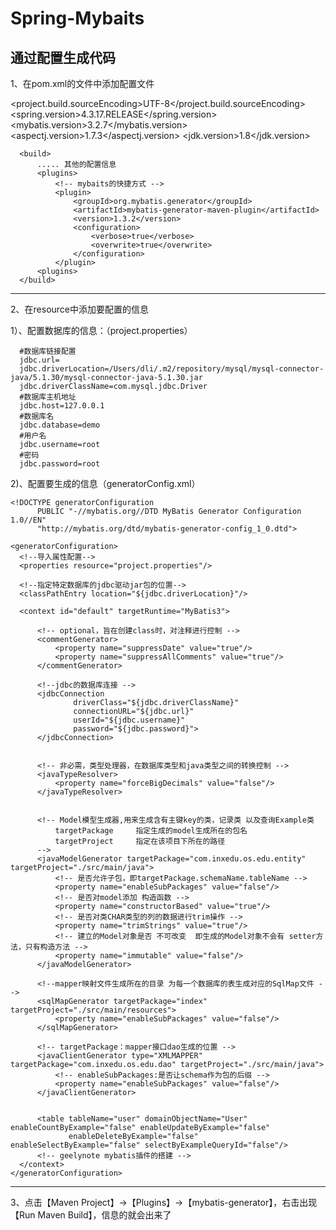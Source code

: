 # Spring-Mybaits
通过配置生成代码
------------------------------------------------------------------------------------------------------------------------

1、在pom.xml的文件中添加配置文件

  <project xmlns="http://maven.apache.org/POM/4.0.0" xmlns:xsi="http://www.w3.org/2001/XMLSchema-instance"
           xsi:schemaLocation="http://maven.apache.org/POM/4.0.0 http://maven.apache.org/xsd/maven-4.0.0.xsd">
      <properties>
          <project.build.sourceEncoding>UTF-8</project.build.sourceEncoding>
          <spring.version>4.3.17.RELEASE</spring.version>
          <mybatis.version>3.2.7</mybatis.version>
          <aspectj.version>1.7.3</aspectj.version>
          <jdk.version>1.8</jdk.version>
      </properties>

      <build>
          ..... 其他的配置信息
          <plugins>
              <!-- mybaits的快捷方式 -->
              <plugin>
                  <groupId>org.mybatis.generator</groupId>
                  <artifactId>mybatis-generator-maven-plugin</artifactId>
                  <version>1.3.2</version>
                  <configuration>
                      <verbose>true</verbose>
                      <overwrite>true</overwrite>
                  </configuration>
              </plugin>
          <plugins>
      </build>
  </project>
  
------------------------------------------------------------------------------------------------------------------------

2、在resource中添加要配置的信息

 1）、配置数据库的信息：（project.properties）
           
      #数据库链接配置
      jdbc.url=
      jdbc.driverLocation=/Users/dli/.m2/repository/mysql/mysql-connector-java/5.1.30/mysql-connector-java-5.1.30.jar
      jdbc.driverClassName=com.mysql.jdbc.Driver
      #数据库主机地址
      jdbc.host=127.0.0.1
      #数据库名
      jdbc.database=demo
      #用户名
      jdbc.username=root
      #密码
      jdbc.password=root
  
 2)、配置要生成的信息（generatorConfig.xml）
  <?xml version="1.0" encoding="UTF-8"?>
    <!DOCTYPE generatorConfiguration
          PUBLIC "-//mybatis.org//DTD MyBatis Generator Configuration 1.0//EN"
          "http://mybatis.org/dtd/mybatis-generator-config_1_0.dtd">

    <generatorConfiguration>
      <!--导入属性配置-->
      <properties resource="project.properties"/>

      <!--指定特定数据库的jdbc驱动jar包的位置-->
      <classPathEntry location="${jdbc.driverLocation}"/>

      <context id="default" targetRuntime="MyBatis3">

          <!-- optional，旨在创建class时，对注释进行控制 -->
          <commentGenerator>
              <property name="suppressDate" value="true"/>
              <property name="suppressAllComments" value="true"/>
          </commentGenerator>

          <!--jdbc的数据库连接 -->
          <jdbcConnection
                  driverClass="${jdbc.driverClassName}"
                  connectionURL="${jdbc.url}"
                  userId="${jdbc.username}"
                  password="${jdbc.password}">
          </jdbcConnection>


          <!-- 非必需，类型处理器，在数据库类型和java类型之间的转换控制 -->
          <javaTypeResolver>
              <property name="forceBigDecimals" value="false"/>
          </javaTypeResolver>


          <!-- Model模型生成器,用来生成含有主键key的类，记录类 以及查询Example类
              targetPackage     指定生成的model生成所在的包名
              targetProject     指定在该项目下所在的路径
          -->
          <javaModelGenerator targetPackage="com.inxedu.os.edu.entity" targetProject="./src/main/java">
              <!-- 是否允许子包，即targetPackage.schemaName.tableName -->
              <property name="enableSubPackages" value="false"/>
              <!-- 是否对model添加 构造函数 -->
              <property name="constructorBased" value="true"/>
              <!-- 是否对类CHAR类型的列的数据进行trim操作 -->
              <property name="trimStrings" value="true"/>
              <!-- 建立的Model对象是否 不可改变  即生成的Model对象不会有 setter方法，只有构造方法 -->
              <property name="immutable" value="false"/>
          </javaModelGenerator>

          <!--mapper映射文件生成所在的目录 为每一个数据库的表生成对应的SqlMap文件 -->
          <sqlMapGenerator targetPackage="index" targetProject="./src/main/resources">
              <property name="enableSubPackages" value="false"/>
          </sqlMapGenerator>

          <!-- targetPackage：mapper接口dao生成的位置 -->
          <javaClientGenerator type="XMLMAPPER" targetPackage="com.inxedu.os.edu.dao" targetProject="./src/main/java">
              <!-- enableSubPackages:是否让schema作为包的后缀 -->
              <property name="enableSubPackages" value="false"/>
          </javaClientGenerator>


          <table tableName="user" domainObjectName="User" enableCountByExample="false" enableUpdateByExample="false"
                 enableDeleteByExample="false" enableSelectByExample="false" selectByExampleQueryId="false"/>
          <!-- geelynote mybatis插件的搭建 -->
      </context>
    </generatorConfiguration>
   
  ------------------------------------------------------------------------------------------------------------------------
  
  3、点击【Maven Project】->【Plugins】->【mybatis-generator】，右击出现【Run Maven Build】，信息的就会出来了
